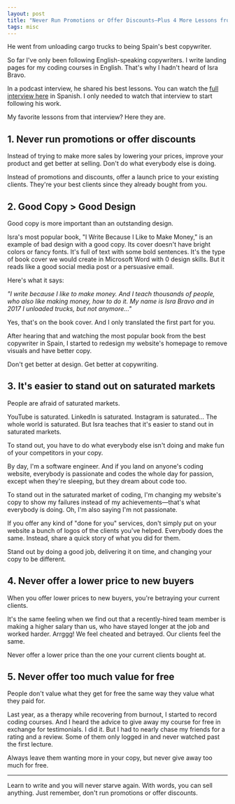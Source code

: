 ```yaml
---
layout: post
title: "Never Run Promotions or Offer Discounts—Plus 4 More Lessons from Spain's Top Copywriter"
tags: misc
---
```


He went from unloading cargo trucks to being Spain's best copywriter.

So far I've only been following English-speaking copywriters. I write landing pages for my coding courses in English. That's why I hadn't heard of Isra Bravo.

In a podcast interview, he shared his best lessons. You can watch the [full interview here](https://www.youtube.com/watch?v=2fcW6QGUt6M) in Spanish. I only needed to watch that interview to start following his work.

My favorite lessons from that interview? Here they are.

## 1. Never run promotions or offer discounts

Instead of trying to make more sales by lowering your prices, improve your product and get better at selling. Don't do what everybody else is doing.

Instead of promotions and discounts, offer a launch price to your existing clients. They're your best clients since they already bought from you.

## 2. Good Copy > Good Design

Good copy is more important than an outstanding design.

Isra's most popular book, "I Write Because I Like to Make Money," is an example of bad design with a good copy. Its cover doesn't have bright colors or fancy fonts. It's full of text with some bold sentences. It's the type of book cover we would create in Microsoft Word with 0 design skills. But it reads like a good social media post or a persuasive email.

Here's what it says:

_"I write because I like to make money. And I teach thousands of people, who also like making money, how to do it. My name is Isra Bravo and in 2017 I unloaded trucks, but not anymore..."_

Yes, that's on the book cover. And I only translated the first part for you.

After hearing that and watching the most popular book from the best copywriter in Spain, I started to redesign my website's homepage to remove visuals and have better copy.

Don't get better at design. Get better at copywriting.

## 3. It's easier to stand out on saturated markets

People are afraid of saturated markets.

YouTube is saturated. LinkedIn is saturated. Instagram is saturated... The whole world is saturated. But Isra teaches that it's easier to stand out in saturated markets.

To stand out, you have to do what everybody else isn't doing and make fun of your competitors in your copy.

By day, I'm a software engineer. And if you land on anyone's coding website, everybody is passionate and codes the whole day for passion, except when they're sleeping, but they dream about code too.

To stand out in the saturated market of coding, I'm changing my website's copy to show my failures instead of my achievements—that's what everybody is doing. Oh, I'm also saying I'm not passionate.

If you offer any kind of "done for you" services, don't simply put on your website a bunch of logos of the clients you've helped. Everybody does the same. Instead, share a quick story of what you did for them. 

Stand out by doing a good job, delivering it on time, and changing your copy to be different.

## 4. Never offer a lower price to new buyers

When you offer lower prices to new buyers, you're betraying your current clients.

It's the same feeling when we find out that a recently-hired team member is making a higher salary than us, who have stayed longer at the job and worked harder. Arrggg! We feel cheated and betrayed. Our clients feel the same.

Never offer a lower price than the one your current clients bought at.

## 5. Never offer too much value for free

People don't value what they get for free the same way they value what they paid for.

Last year, as a therapy while recovering from burnout, I started to record coding courses. And I heard the advice to give away my course for free in exchange for testimonials. I did it. But I had to nearly chase my friends for a rating and a review. Some of them only logged in and never watched past the first lecture.

Always leave them wanting more in your copy, but never give away too much for free.

***

Learn to write and you will never starve again. With words, you can sell anything. Just remember, don't run promotions or offer discounts.
